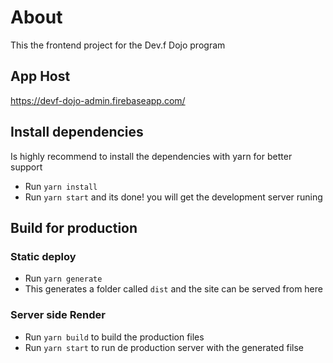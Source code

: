 # About
This the frontend project for the Dev.f Dojo program

## App Host
https://devf-dojo-admin.firebaseapp.com/

## Install dependencies
Is highly recommend to install the dependencies with yarn for better support

* Run `yarn install`
* Run `yarn start` and its done! you will get the development server runing

## Build for production

### Static deploy

* Run `yarn generate`
* This generates a folder called `dist` and the site can be served from here

### Server side Render

* Run `yarn build` to build the production files
* Run `yarn start` to run de production server with the generated filse
